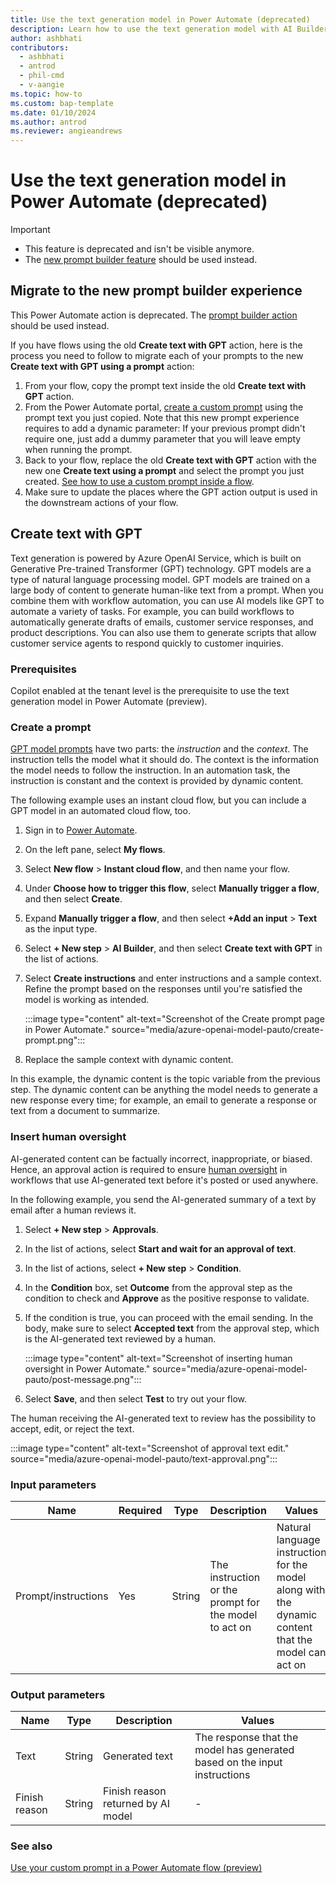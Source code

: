```yaml
---
title: Use the text generation model in Power Automate (deprecated)
description: Learn how to use the text generation model with AI Builder in Power Automate.
author: ashbhati
contributors:
  - ashbhati
  - antrod
  - phil-cmd
  - v-aangie
ms.topic: how-to
ms.custom: bap-template
ms.date: 01/10/2024
ms.author: antrod
ms.reviewer: angieandrews
---
```


# Use the text generation model in Power Automate (deprecated)

> [!IMPORTANT]
> - This feature is deprecated and isn't be visible anymore.
> - The [new prompt builder feature](use-a-custom-prompt-in-flow.md) should be used instead.

## Migrate to the new prompt builder experience

This Power Automate action is deprecated. The [prompt builder action](use-a-custom-prompt-in-flow.md) should be used instead.

If you have flows using the old **Create text with GPT** action, here is the process you need to follow to migrate each of your prompts to the new **Create text with GPT using a prompt** action:

1. From your flow, copy the prompt text inside the old **Create text with GPT** action.
1. From the Power Automate portal, [create a custom prompt](create-a-custom-prompt.md) using the prompt text you just copied. Note that this new prompt experience requires to add a dynamic parameter: If your previous prompt didn't require one, just add a dummy parameter that you will leave empty when running the prompt.
1. Back to your flow, replace the old **Create text with GPT** action with the new one **Create text using a prompt** and select the prompt you just created. [See how to use a custom prompt inside a flow](use-a-custom-prompt-in-flow.md).
1. Make sure to update the places where the GPT action output is used in the downstream actions of your flow.

## Create text with GPT

Text generation is powered by Azure OpenAI Service, which is built on Generative Pre-trained Transformer (GPT) technology. GPT models are a type of natural language processing model. GPT models are trained on a large body of content to generate human-like text from a prompt. When you combine them with workflow automation, you can use AI models like GPT to automate a variety of tasks. For example, you can build workflows to automatically generate drafts of emails, customer service responses, and product descriptions. You can also use them to generate scripts that allow customer service agents to respond quickly to customer inquiries.

### Prerequisites

Copilot enabled at the tenant level is the prerequisite to use the text generation model in Power Automate (preview).

### Create a prompt

[GPT model prompts](azure-openai-textgen.md#parts-of-a-prompt) have two parts: the *instruction* and the *context*. The instruction tells the model what it should do. The context is the information the model needs to follow the instruction. In an automation task, the instruction is constant and the context is provided by dynamic content.

The following example uses an instant cloud flow, but you can include a GPT model in an automated cloud flow, too.

1. Sign in to [Power Automate](https://make.powerautomate.com).
1. On the left pane, select **My flows**.
1. Select **New flow** > **Instant cloud flow**, and then name your flow.
1. Under **Choose how to trigger this flow**, select **Manually trigger a flow**, and then select **Create**.
1. Expand **Manually trigger a flow**, and then select **+Add an input** > **Text** as the input type.
1. Select **+ New step** > **AI Builder**, and then select **Create text with GPT** in the list of actions.
1. Select **Create instructions** and enter instructions and a sample context. Refine the prompt based on the responses until you're satisfied the model is working as intended.

    :::image type="content" alt-text="Screenshot of the Create prompt page in Power Automate." source="media/azure-openai-model-pauto/create-prompt.png":::

1. Replace the sample context with dynamic content.

In this example, the dynamic content is the topic variable from the previous step. The dynamic content can be anything the model needs to generate a new response every time; for example, an email to generate a response or text from a document to summarize.

### Insert human oversight

AI-generated content can be factually incorrect, inappropriate, or biased. Hence, an approval action is required to ensure [human oversight](azure-openai-textgen.md#human-oversight) in workflows that use AI-generated text before it's posted or used anywhere.

In the following example, you send the AI-generated summary of a text by email after a human reviews it.

1. Select **+ New step** > **Approvals**.
1. In the list of actions, select **Start and wait for an approval of text**.
1. In the list of actions, select **+ New step** > **Condition**.
1. In the **Condition** box, set **Outcome** from the approval step as the condition to check and **Approve** as the positive response to validate.
1. If the condition is true, you can proceed with the email sending. In the body, make sure to select **Accepted text** from the approval step, which is the AI-generated text reviewed by a human.

    :::image type="content" alt-text="Screenshot of inserting human oversight in Power Automate." source="media/azure-openai-model-pauto/post-message.png":::

1. Select **Save**, and then select **Test** to try out your flow.

The human receiving the AI-generated text to review has the possibility to accept, edit, or reject the text.

  :::image type="content" alt-text="Screenshot of approval text edit." source="media/azure-openai-model-pauto/text-approval.png":::

### Input parameters

|Name  |Required  |Type  | Description | Values |
|---------|---------|---------|-------------|--------|
|Prompt/instructions     | Yes        |  String       | The instruction or the prompt for the model to act on   |  Natural language instruction for the model along with the dynamic content that the model can act on  | 

### Output parameters

|Name  |Type  | Description | Values |
|---------|---------|---------|----------|
| Text    |String | Generated text | The response that the model has generated based on the input instructions |
| Finish reason | String  |  Finish reason returned by AI model  | - | 

### See also

[Use your custom prompt in a Power Automate flow (preview)](use-a-custom-prompt-in-flow.md)
